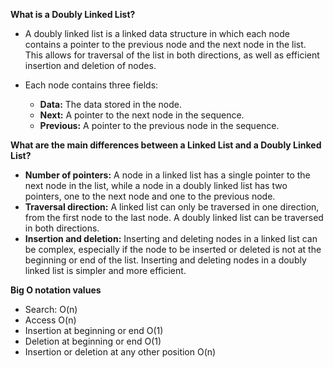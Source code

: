**What is a Doubly Linked List?**

- A doubly linked list is a linked data structure in which each node contains
  a pointer to the previous node and the next node in the list. This allows for traversal of the list in both
  directions, as well as efficient insertion and deletion of nodes.


- Each node contains three fields:

    * **Data:** The data stored in the node.
    * **Next:** A pointer to the next node in the sequence.
    * **Previous:** A pointer to the previous node in the sequence.

**What are the main differences between a Linked List and a Doubly Linked List?**

* **Number of pointers:** A node in a linked list has a single pointer to the next node in the list, while a node in a
  doubly
  linked list has two pointers, one to the next node and one to the previous node.
* **Traversal direction:** A linked list can only be traversed in one direction, from the first node to the last node. A
  doubly linked list can be traversed in both directions.
* **Insertion and deletion:** Inserting and deleting nodes in a linked list can be complex, especially if the node to be
  inserted or deleted is not at the beginning or end of the list. Inserting and deleting nodes in a doubly linked list
  is
  simpler and more efficient.

**Big O notation values**

* Search:    O(n)
* Access O(n)
* Insertion at beginning or end O(1)
* Deletion at beginning or end O(1)
* Insertion or deletion at any other position O(n)